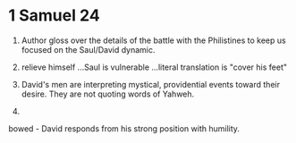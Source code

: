 # 1 Samuel 24


1) Author gloss over the details of the battle with the Philistines to keep us focused on the Saul/David dynamic.


3) relieve himself
...Saul is vulnerable
...literal translation is "cover his feet"

4) David's men are interpreting mystical, providential events toward their desire.  They are not quoting words of Yahweh.


8) 
bowed - David responds from his strong position with humility.

